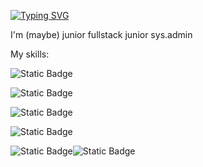 [![Typing SVG](https://readme-typing-svg.demolab.com?font=Fira+Code&pause=1000&color=6A02F7&width=435&lines=Hi+there%F0%9F%91%8B%2C+I'm+Rafcha)](https://git.io/typing-svg)


I'm (maybe) junior fullstack junior sys.admin


My skills:

![Static Badge](https://img.shields.io/badge/Rust-orange)

![Static Badge](https://img.shields.io/badge/Javascript-yellow)

![Static Badge](https://img.shields.io/badge/Typescript-blue)

![Static Badge](https://img.shields.io/badge/C-white)

![Static Badge](https://img.shields.io/badge/Pyt-blue)![Static Badge](https://img.shields.io/badge/hon-yellow)
